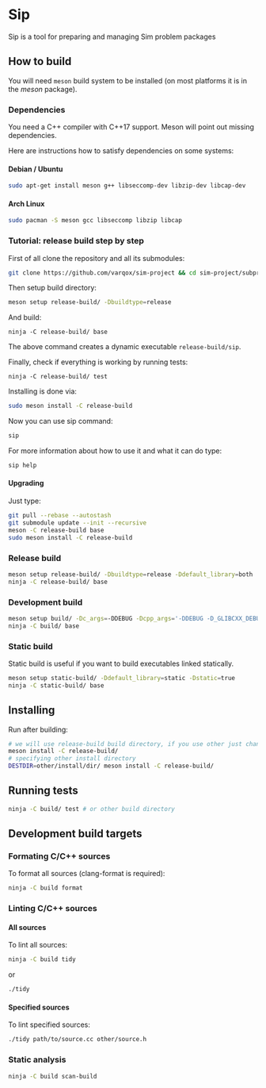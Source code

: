 # Sip
Sip is a tool for preparing and managing Sim problem packages

## How to build

You will need `meson` build system to be installed (on most platforms it is in the _meson_ package).

### Dependencies
You need a C++ compiler with C++17 support. Meson will point out missing dependencies.

Here are instructions how to satisfy dependencies on some systems:
#### Debian / Ubuntu

```sh
sudo apt-get install meson g++ libseccomp-dev libzip-dev libcap-dev
```

#### Arch Linux

```sh
sudo pacman -S meson gcc libseccomp libzip libcap
```

### Tutorial: release build step by step
First of all clone the repository and all its submodules:
```sh
git clone https://github.com/varqox/sim-project && cd sim-project/subprojects/sip/
```
Then setup build directory:
```sh
meson setup release-build/ -Dbuildtype=release
```
And build:
```
ninja -C release-build/ base
```
The above command creates a dynamic executable `release-build/sip`.

Finally, check if everything is working by running tests:
```
ninja -C release-build/ test
```

Installing is done via:
```sh
sudo meson install -C release-build
```

Now you can use sip command:
```sh
sip
```

For more information about how to use it and what it can do type:
```sh
sip help
```
#### Upgrading
Just type:

```sh
git pull --rebase --autostash
git submodule update --init --recursive
meson -C release-build base
sudo meson install -C release-build
```

### Release build
```sh
meson setup release-build/ -Dbuildtype=release -Ddefault_library=both
ninja -C release-build/ base
```

### Development build
```sh
meson setup build/ -Dc_args=-DDEBUG -Dcpp_args='-DDEBUG -D_GLIBCXX_DEBUG' -Db_sanitize=undefined -Db_lundef=false
ninja -C build/ base
```

### Static build
Static build is useful if you want to build executables linked statically.
```sh
meson setup static-build/ -Ddefault_library=static -Dstatic=true
ninja -C static-build/ base
```

## Installing
Run after building:
```sh
# we will use release-build build directory, if you use other just change all release-build below
meson install -C release-build/
# specifying other install directory
DESTDIR=other/install/dir/ meson install -C release-build/
```

## Running tests
```sh
ninja -C build/ test # or other build directory
```

## Development build targets

### Formating C/C++ sources
To format all sources (clang-format is required):
```sh
ninja -C build format
```

### Linting C/C++ sources

#### All sources
To lint all sources:
```sh
ninja -C build tidy
```
or
```sh
./tidy
```

#### Specified sources
To lint specified sources:
```sh
./tidy path/to/source.cc other/source.h
```

### Static analysis
```sh
ninja -C build scan-build
```
